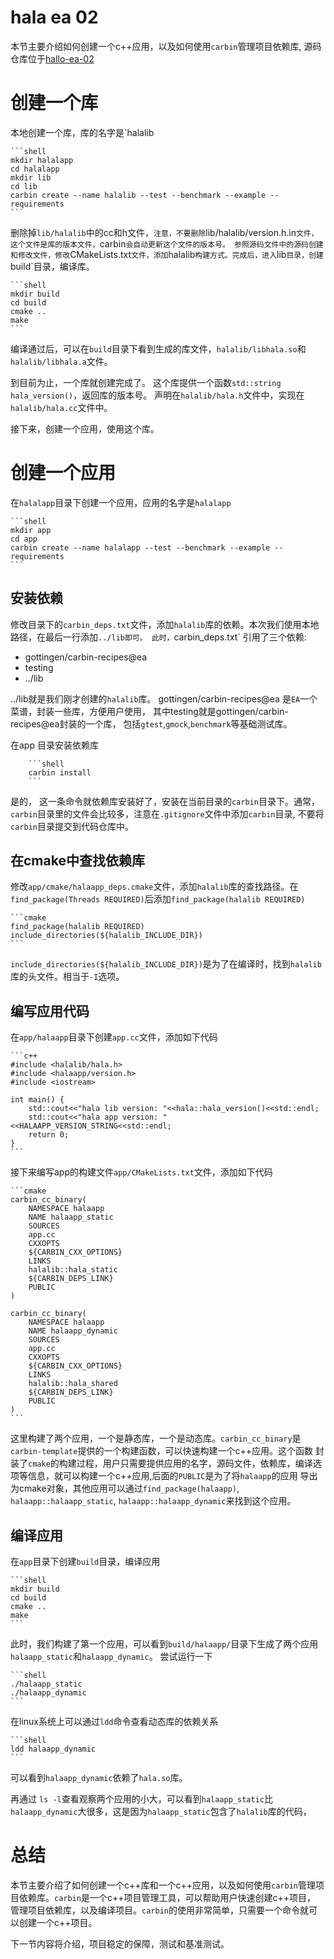 hala ea 02
==============================

本节主要介绍如何创建一个c++应用，以及如何使用`carbin`管理项目依赖库, 源码仓库位于[hallo-ea-02][1]

# 创建一个库

本地创建一个库，库的名字是`halalib
    
    ```shell
    mkdir halalapp
    cd halalapp
    mkdir lib
    cd lib
    carbin create --name halalib --test --benchmark --example --requirements
    ```
    
删除掉`lib/halalib`中的cc和h文件，`注意，不要删除`lib/halalib/version.h.in`文件，这个文件是库的版本文件，`carbin`会自动更新这个文件的版本号。
参照源码文件中的源码创建和修改文件，修改`CMakeLists.txt`文件，添加`halalib`构建方式。完成后，进入`lib`目录，创建`build`目录，编译库。

    ```shell
    mkdir build
    cd build
    cmake ..
    make
    ```
编译通过后，可以在`build`目录下看到生成的库文件，`halalib/libhala.so`和`halalib/libhala.a`文件。

到目前为止，一个库就创建完成了。 这个库提供一个函数`std::string hala_version()`，返回库的版本号。
声明在`halalib/hala.h`文件中，实现在`halalib/hala.cc`文件中。

接下来，创建一个应用，使用这个库。

# 创建一个应用

在`halalapp`目录下创建一个应用，应用的名字是`halalapp`

    ```shell
    mkdir app
    cd app
    carbin create --name halalapp --test --benchmark --example --requirements
    ```
## 安装依赖
修改目录下的`carbin_deps.txt`文件，添加`halalib`库的依赖。本次我们使用本地路径，在最后一行添加`../lib即可。
此时，`carbin_deps.txt` 引用了三个依赖:
* gottingen/carbin-recipes@ea
* testing
* ../lib

../lib就是我们刚才创建的`halalib`库。
gottingen/carbin-recipes@ea 是`EA`一个菜谱，封装一些库，方便用户使用， 其中testing就是gottingen/carbin-recipes@ea封装的一个库，
包括`gtest`,`gmock`,`benchmark`等基础测试库。

在app 目录安装依赖库
    
        ```shell
        carbin install
        ```
是的， 这一条命令就依赖库安装好了，安装在当前目录的`carbin`目录下。通常，`carbin`目录里的文件会比较多，注意在`.gitignore`文件中添加`carbin`目录,
不要将`carbin`目录提交到代码仓库中。

## 在cmake中查找依赖库

修改`app/cmake/halaapp_deps.cmake`文件，添加`halalib`库的查找路径。在`find_package(Threads REQUIRED)`后添加`find_package(halalib REQUIRED)`

    ```cmake
    find_package(halalib REQUIRED)
    include_directories(${halalib_INCLUDE_DIR})
    ```
`include_directories(${halalib_INCLUDE_DIR})`是为了在编译时，找到`halalib`库的头文件。相当于`-I`选项。

## 编写应用代码

在`app/halaapp`目录下创建`app.cc`文件，添加如下代码

    ```c++
    #include <halalib/hala.h>
    #include <halaapp/version.h>
    #include <iostream>
    
    int main() {
        std::cout<<"hala lib version: "<<hala::hala_version()<<std::endl;
        std::cout<<"hala app version: "<<HALAAPP_VERSION_STRING<<std::endl;
        return 0;
    }
    ```
接下来编写app的构建文件`app/CMakeLists.txt`文件，添加如下代码

    ```cmake
    carbin_cc_binary(
        NAMESPACE halaapp
        NAME halaapp_static
        SOURCES
        app.cc
        CXXOPTS
        ${CARBIN_CXX_OPTIONS}
        LINKS
        halalib::hala_static
        ${CARBIN_DEPS_LINK}
        PUBLIC
    )

    carbin_cc_binary(
        NAMESPACE halaapp
        NAME halaapp_dynamic
        SOURCES
        app.cc
        CXXOPTS
        ${CARBIN_CXX_OPTIONS}
        LINKS
        halalib::hala_shared
        ${CARBIN_DEPS_LINK}
        PUBLIC
    )
    ```
这里构建了两个应用，一个是静态库，一个是动态库。`carbin_cc_binary`是`carbin-template`提供的一个构建函数，可以快速构建一个c++应用。这个函数
封装了`cmake`的构建过程，用户只需要提供应用的名字，源码文件，依赖库，编译选项等信息，就可以构建一个c++应用,后面的`PUBLIC`是为了将`halaapp`的应用
导出为cmake对象，其他应用可以通过`find_package(halaapp)`, `halaapp::halaapp_static`, `halaapp::halaapp_dynamic`来找到这个应用。

## 编译应用

在`app`目录下创建`build`目录，编译应用

    ```shell
    mkdir build
    cd build
    cmake ..
    make
    ```
此时，我们构建了第一个应用，可以看到`build/halaapp/`目录下生成了两个应用`halaapp_static`和`halaapp_dynamic`。
尝试运行一下

    ```shell
    ./halaapp_static
    ./halaapp_dynamic
    ```
在linux系统上可以通过`ldd`命令查看动态库的依赖关系

    ```shell
    ldd halaapp_dynamic
    ```
可以看到`halaapp_dynamic`依赖了`hala.so`库。

再通过 ``ls -l``查看观察两个应用的小大，可以看到`halaapp_static`比`halaapp_dynamic`大很多，这是因为`halaapp_static`包含了`halalib`库的代码，

# 总结

本节主要介绍了如何创建一个c++库和一个c++应用，以及如何使用`carbin`管理项目依赖库。`carbin`是一个c++项目管理工具，可以帮助用户快速创建c++项目，
管理项目依赖库，以及编译项目。`carbin`的使用非常简单，只需要一个命令就可以创建一个c++项目。

下一节内容将介绍，项目稳定的保障，测试和基准测试。

[1]:https://github.com/gottingen/ea-half-an-hour/tree/master/a002-hala-ea